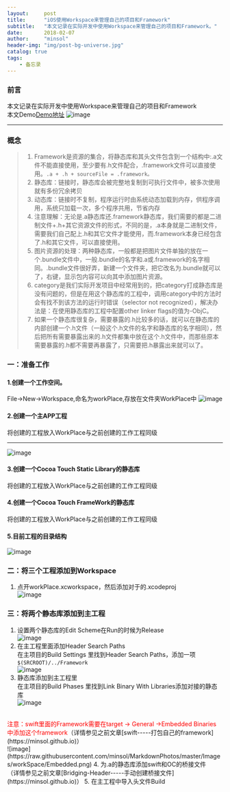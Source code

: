```yaml
---
layout:     post
title:      "iOS使用Workspace来管理自己的项目和Framework"
subtitle:   "本文记录在实际开发中使用Workspace来管理自己的项目和Framework。"
date:       2018-02-07
author:     "minsol"
header-img: "img/post-bg-universe.jpg"
catalog: true
tags:
    - 备忘录
---
```


### 前言
本文记录在实际开发中使用Workspace来管理自己的项目和Framework
</br>本文Demo[Demo地址](https://github.com/minsol/WorkSpace)
![image](https://raw.githubusercontent.com/minsol/MarkdownPhotos/master/Images/workSpace/framework.png)

***


### 概念

>1. Framework是资源的集合，将静态库和其头文件包含到一个结构中:.a文件不能直接使用，至少要有.h文件配合，.framework文件可以直接使用。`.a + .h + sourceFile = .framework。`
>2. 静态库：链接时，静态库会被完整地复制到可执行文件中，被多次使用就有多份冗余拷贝
>3. 动态库：链接时不复制，程序运行时由系统动态加载到内存，供程序调用，系统只加载一次，多个程序共用，节省内存
>4. 注意理解：无论是.a静态库还.framework静态库，我们需要的都是二进制文件+.h+其它资源文件的形式，不同的是，.a本身就是二进制文件，需要我们自己配上.h和其它文件才能使用，而.framework本身已经包含了.h和其它文件，可以直接使用。
>5. 图片资源的处理：两种静态库，一般都是把图片文件单独的放在一个.bundle文件中，一般.bundle的名字和.a或.framework的名字相同。.bundle文件很好弄，新建一个文件夹，把它改名为.bundle就可以了，右键，显示包内容可以向其中添加图片资源。
>6. category是我们实际开发项目中经常用到的，把category打成静态库是没有问题的，但是在用这个静态库的工程中，调用category中的方法时会有找不到该方法的运行时错误（selector not recognized），解决办法是：在使用静态库的工程中配置other linker flags的值为-ObjC。
>7. 如果一个静态库很复杂，需要暴露的.h比较多的话，就可以在静态库的内部创建一个.h文件（一般这个.h文件的名字和静态库的名字相同），然后把所有需要暴露出来的.h文件都集中放在这个.h文件中，而那些原本需要暴露的.h都不需要再暴露了，只需要把.h暴露出来就可以了。



### 一：准备工作
#### 1.创建一个工作空间。
File->New->Workspace,命名为workPlace,存放在文件夹WorkPlace中
![image](https://raw.githubusercontent.com/minsol/MarkdownPhotos/master/Images/workSpace/workPlace.png)
#### 2.创建一个主APP工程
将创建的工程放入WorkPlace与之前创建的工作工程同级
***
![image](https://raw.githubusercontent.com/minsol/MarkdownPhotos/master/Images/workSpace/cocoaTouch.png)
#### 3.创建一个Cocoa Touch Static Library的静态库
将创建的工程放入WorkPlace与之前创建的工作工程同级
#### 4.创建一个Cocoa Touch FrameWork的静态库
将创建的工程放入WorkPlace与之前创建的工作工程同级
#### 5.目前工程的目录结构
![image](https://raw.githubusercontent.com/minsol/MarkdownPhotos/master/Images/workSpace/Contents.png)


### 二：将三个工程添加到Workspace
1. 点开workPlace.xcworkspace，然后添加对于的.xcodeproj
</br>![image](https://raw.githubusercontent.com/minsol/MarkdownPhotos/master/Images/workSpace/addFile.png)

### 三：将两个静态库添加到主工程
1. 设置两个静态库的Edit Scheme在Run的时候为Release
</br>![image](https://raw.githubusercontent.com/minsol/MarkdownPhotos/master/Images/workSpace/editScheme.png)
2. 在主工程里面添加Header Search Paths
</br>在主项目的Build Settings 里找到Header Search Paths，添加一项`$(SRCROOT)/../Framework`
</br>![image](https://raw.githubusercontent.com/minsol/MarkdownPhotos/master/Images/workSpace/HeaderSearch.png)
3. 静态库添加到主工程里
</br>在主项目的Build Phases 里找到Link Binary With Libraries添加对接的静态库
</br>![image](https://raw.githubusercontent.com/minsol/MarkdownPhotos/master/Images/workSpace/LinkBinary.png)
</br>
<font color=red>注意：swift里面的Framework需要在target -> General ->Embedded Binaries 中添加这个framework</font>（详情参见之前文章[swift-----打包自己的framework](https://minsol.github.io)）
</br>![image](https://raw.githubusercontent.com/minsol/MarkdownPhotos/master/Images/workSpace/Embedded.png)
4. 为.a的静态库添加swift和OC的桥接文件
</br>（详情参见之前文章[Bridging-Header-----手动创建桥接文件](https://minsol.github.io)）
5. 在主工程中导入头文件Build
















